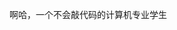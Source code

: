 啊哈，一个不会敲代码的计算机专业学生
<!---
Ember010705/Ember010705 is a ✨ special ✨ repository because its `README.md` (this file) appears on your GitHub profile.
You can click the Preview link to take a look at your changes.
--->
